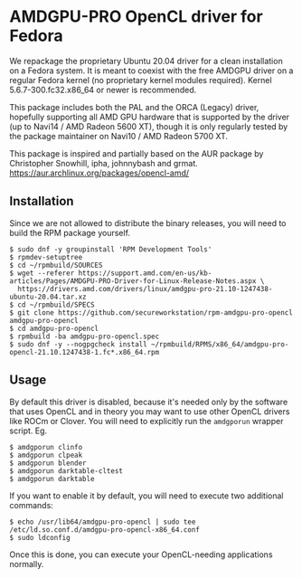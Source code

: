 AMDGPU-PRO OpenCL driver for Fedora
===================================

We repackage the proprietary Ubuntu 20.04 driver for a clean
installation on a Fedora system. It is meant to coexist with
the free AMDGPU driver on a regular Fedora kernel (no proprietary
kernel modules required). Kernel 5.6.7-300.fc32.x86_64 or newer
is recommended.

This package includes both the PAL and the ORCA (Legacy) driver,
hopefully supporting all AMD GPU hardware that is supported by
the driver (up to Navi14 / AMD Radeon 5600 XT), though it is only
regularly tested by the package maintainer on Navi10 /
AMD Radeon 5700 XT.

This package is inspired and partially based on the AUR package
by Christopher Snowhill, ipha, johnnybash and grmat.
https://aur.archlinux.org/packages/opencl-amd/


Installation
------------

Since we are not allowed to distribute the binary releases, you
will need to build the RPM package yourself.

```
$ sudo dnf -y groupinstall 'RPM Development Tools'
$ rpmdev-setuptree
$ cd ~/rpmbuild/SOURCES
$ wget --referer https://support.amd.com/en-us/kb-articles/Pages/AMDGPU-PRO-Driver-for-Linux-Release-Notes.aspx \
  https://drivers.amd.com/drivers/linux/amdgpu-pro-21.10-1247438-ubuntu-20.04.tar.xz
$ cd ~/rpmbuild/SPECS
$ git clone https://github.com/secureworkstation/rpm-amdgpu-pro-opencl amdgpu-pro-opencl
$ cd amdgpu-pro-opencl
$ rpmbuild -ba amdgpu-pro-opencl.spec
$ sudo dnf -y --nogpgcheck install ~/rpmbuild/RPMS/x86_64/amdgpu-pro-opencl-21.10.1247438-1.fc*.x86_64.rpm
```


Usage
-----

By default this driver is disabled, because it's needed only by
the software that uses OpenCL and in theory you may want to use
other OpenCL drivers like ROCm or Clover. You will need to explicitly
run the `amdgporun` wrapper script. Eg.

```
$ amdgporun clinfo
$ amdgporun clpeak
$ amdgporun blender
$ amdgporun darktable-cltest
$ amdgporun darktable
```

If you want to enable it by default, you will need to execute two
additional commands:

```
$ echo /usr/lib64/amdgpu-pro-opencl | sudo tee /etc/ld.so.conf.d/amdgpu-pro-opencl-x86_64.conf
$ sudo ldconfig
```

Once this is done, you can execute your OpenCL-needing applications
normally.
